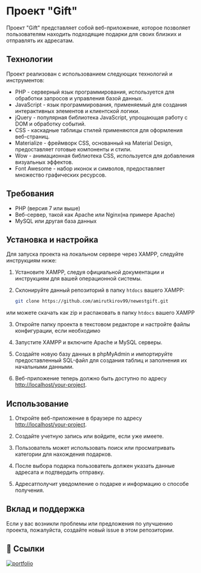 

# Проект "Gift"

Проект "Gift" представляет собой веб-приложение, которое позволяет пользователям находить подходящие подарки для своих близких и отправлять их адресатам. 

## Технологии

Проект реализован с использованием следующих технологий и инструментов:

- PHP - серверный язык программирования, используется для обработки запросов и управления базой данных.
- JavaScript - язык программирования, применяемый для создания интерактивных элементов и клиентской логики.
- jQuery - популярная библиотека JavaScript, упрощающая работу с DOM и обработку событий.
- CSS - каскадные таблицы стилей применяются для оформления веб-страниц.
- Materialize - фреймворк CSS, основанный на Material Design, предоставляет готовые компоненты и стили.
- Wow - анимационная библиотека CSS, используется для добавления визуальных эффектов.
- Font Awesome - набор иконок и символов, предоставляет множество графических ресурсов.

## Требования

- PHP (версия 7 или выше)
- Веб-сервер, такой как Apache или Nginx(на примере Apache)
- MySQL или другая база данных

## Установка и настройка

Для запуска проекта на локальном сервере через XAMPP, следуйте инструкциям ниже:

1. Установите XAMPP, следуя официальной документации и инструкциям для вашей операционной системы.

2. Склонируйте данный репозиторий в папку `htdocs` вашего XAMPP:

   ```bash
   git clone https://github.com/amirutkirov99/newestgift.git
   ```
или можете скачать как zip и распаковать в папку `htdocs` вашего XAMPP

3. Откройте папку проекта в текстовом редакторе и настройте файлы конфигурации, если необходимо

4. Запустите XAMPP и включите Apache и MySQL серверы.

5. Создайте новую базу данных в phpMyAdmin и импортируйте предоставленный SQL-файл для создания таблиц и заполнения их начальными данными.

6. Веб-приложение теперь должно быть доступно по адресу [http://localhost/your-project](http://localhost/gift).

## Использование

1. Откройте веб-приложение в браузере по адресу [http://localhost/your-project](http://localhost/gift).

2. Создайте учетную запись или войдите, если уже имеете.

3. Пользователь может использовать поиск или просматривать категории для нахождения подарков.

4. После выбора подарка пользователь должен указать данные адресата и подтвердить отправку.

5. Адресатполучит уведомление о подарке и информацию о способе получения.

## Вклад и поддержка

Если у вас возникли проблемы или предложения по улучшению проекта, пожалуйста, создайте новый issue в этом репозитории.

## 🔗 Ссылки
[![portfolio](https://img.shields.io/badge/telegram-000?style=for-the-badge&logoColor=white)](https://t.me/ameerchik6)



